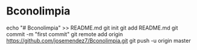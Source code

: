 # Bconolimpia
echo "# Bconolimpia" >> README.md
git init
git add README.md
git commit -m "first commit"
git remote add origin https://github.com/josemendez7/Bconolimpia.git
git push -u origin master
